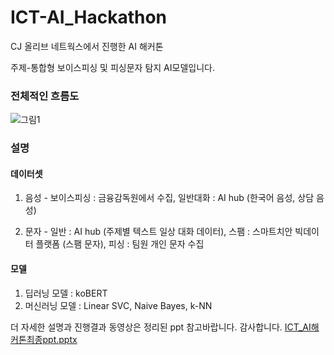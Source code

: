 # ICT-AI_Hackathon
CJ 올리브 네트웍스에서 진행한 AI 해커톤

주제-통합형 보이스피싱 및 피싱문자 탐지 AI모델입니다.


### 전체적인 흐름도
![그림1](https://github.com/seoyoung-3060/ICT-AI_Hackathon/assets/79852630/1000da71-e303-4c4c-84ae-dcf65e036e16)


### 설명
#### 데이터셋

1. 음성 - 보이스피싱 : 금융감독원에서 수집, 일반대화 : AI hub (한국어 음성, 상담 음성)

2. 문자 - 일반 : AI hub (주제별 텍스트 일상 대화 데이터), 스팸 : 스마트치안 빅데이터 플랫폼 (스팸 문자), 피싱 : 팀원 개인 문자 수집

#### 모델

1. 딥러닝 모델 : koBERT
2. 머신러닝 모델 : Linear SVC, Naive Bayes, k-NN

더 자세한 설명과 진행결과 동영상은 정리된 ppt 참고바랍니다. 감사합니다.
[ICT_AI해커톤최종ppt.pptx](https://github.com/seoyoung-3060/ICT-AI_Hackathon/files/13329934/ICT_AI.ppt.pptx)






